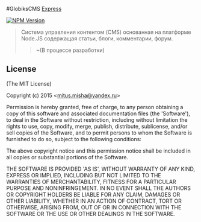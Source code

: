 #GlobiksCMS
[Express](https://www.npmjs.com/package/express)

[![NPM Version][npm-image]][npm-url]

> Система управления контентом (CMS) основанная на платформе Node.JS содержащая статьи, блоги, комментарии, форум.
>> ~(В процессе разработки)


## License

(The MIT License)

Copyright (c) 2015  &lt;mitus.misha@yandex.ru&gt;

Permission is hereby granted, free of charge, to any person obtaining
a copy of this software and associated documentation files (the
'Software'), to deal in the Software without restriction, including
without limitation the rights to use, copy, modify, merge, publish,
distribute, sublicense, and/or sell copies of the Software, and to
permit persons to whom the Software is furnished to do so, subject to
the following conditions:

The above copyright notice and this permission notice shall be
included in all copies or substantial portions of the Software.

THE SOFTWARE IS PROVIDED 'AS IS', WITHOUT WARRANTY OF ANY KIND,
EXPRESS OR IMPLIED, INCLUDING BUT NOT LIMITED TO THE WARRANTIES OF
MERCHANTABILITY, FITNESS FOR A PARTICULAR PURPOSE AND NONINFRINGEMENT.
IN NO EVENT SHALL THE AUTHORS OR COPYRIGHT HOLDERS BE LIABLE FOR ANY
CLAIM, DAMAGES OR OTHER LIABILITY, WHETHER IN AN ACTION OF CONTRACT,
TORT OR OTHERWISE, ARISING FROM, OUT OF OR IN CONNECTION WITH THE
SOFTWARE OR THE USE OR OTHER DEALINGS IN THE SOFTWARE.

[npm-image]: https://img.shields.io/npm/v/express.svg
[npm-url]: https://npmjs.org/package/express
